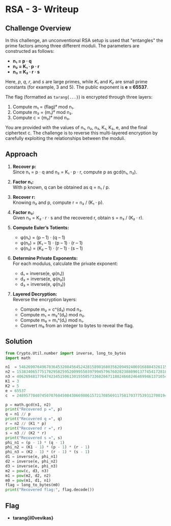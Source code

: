 # RSA - 3- Writeup

## Challenge Overview

In this challenge, an unconventional RSA setup is used that "entangles" the prime factors among three different moduli. The parameters are constructed as follows:

- **n₁ = p · q**
- **n₂ = K₁ · p · r**
- **n₃ = K₂ · r · s**

Here, *p*, *q*, *r*, and *s* are large primes, while *K₁* and *K₂* are small prime constants (for example, 3 and 5). The public exponent is **e = 65537**.

The flag (formatted as `tarang{...}`) is encrypted through three layers:
1. Compute m₁ = (flag)ᵉ mod n₁.
2. Compute m₂ = (m₁)ᵉ mod n₂.
3. Compute c = (m₂)ᵉ mod n₃.

You are provided with the values of n₁, n₂, n₃, K₁, K₂, e, and the final ciphertext c. The challenge is to reverse this multi-layered encryption by carefully exploiting the relationships between the moduli.

## Approach

1. **Recover p:**  
   Since n₁ = p · q and n₂ = K₁ · p · r, compute p as gcd(n₁, n₂).

2. **Factor n₁:**  
   With p known, q can be obtained as q = n₁ / p.

3. **Recover r:**  
   Knowing n₂ and p, compute r = n₂ / (K₁ · p).

4. **Factor n₃:**  
   Given n₃ = K₂ · r · s and the recovered r, obtain s = n₃ / (K₂ · r).

5. **Compute Euler’s Totients:**  
   - φ(n₁) = (p – 1) · (q – 1)
   - φ(n₂) = (K₁ – 1) · (p – 1) · (r – 1)
   - φ(n₃) = (K₂ – 1) · (r – 1) · (s – 1)

6. **Determine Private Exponents:**  
   For each modulus, calculate the private exponent:
   - d₁ = inverse(e, φ(n₁))
   - d₂ = inverse(e, φ(n₂))
   - d₃ = inverse(e, φ(n₃))

7. **Layered Decryption:**  
   Reverse the encryption layers:
   - Compute m₂ = c^(d₃) mod n₃.
   - Compute m₁ = m₂^(d₂) mod n₂.
   - Compute m₀ = m₁^(d₁) mod n₁.
   - Convert m₀ from an integer to bytes to reveal the flag.

## Solution

```python
from Crypto.Util.number import inverse, long_to_bytes
import math

n1  = 54626907649670364532084564524281589816803562094924069168884326115008447189498970169034885532606173081906251235177462497071879931331564177298834751734829475438261752248844512024582627115623717872936064767827395535930896975320927132129270924978098419084012688544397622689479512730561358570020861797396200138809
n2 = 153834065775178295825952009955039799457967602823880901377454172818760467728926990892782698749614306675015824705837370633975704713021674435884374655558327515327686964850554490639691754991421517410408320393747979183697746308655218107455649718030684307276729225097067925779115707829754353674613068633044120715099
n3 = 406269481776474234515061301555857336826671188246682464699461371654715032129558031398000505478333811101402881994011933062348880476815994992624769015353157292296665892161555472973500954380478050568773016486727491208717216066451246938715112200151294011455263764977775208595512953400607663683247037079807676898585
K1 = 3
K2 = 5
e = 65537
c  = 248957704074507076045084306698061572170856911758170377539312700194312418748850806939582167184083790586650765675364000995052894118450142118285188304881245913982557552660609408762532881805309632812424797364328386611425364623526986763054703854290355637170446255226812537390883665723455065143797534738049398152839

p = math.gcd(n1, n2)
print("Recovered p =", p)
q = n1 // p
print("Recovered q =", q)
r = n2 // (K1 * p)
print("Recovered r =", r)
s = n3 // (K2 * r)
print("Recovered s =", s)
phi_n1 = (p - 1) * (q - 1)
phi_n2 = (K1 - 1) * (p - 1) * (r - 1)
phi_n3 = (K2 - 1) * (r - 1) * (s - 1)
d1 = inverse(e, phi_n1)
d2 = inverse(e, phi_n2)
d3 = inverse(e, phi_n3)
m2 = pow(c, d3, n3)
m1 = pow(m2, d2, n2)
m0 = pow(m1, d1, n1)
flag = long_to_bytes(m0)
print("Recovered flag:", flag.decode())
```
## Flag

- **tarang{il0vevikas}**
